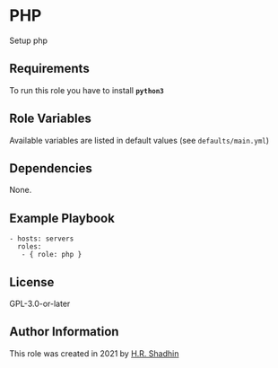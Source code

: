 # PHP

Setup php

## Requirements

To run this role you have to install **`python3`**

## Role Variables

Available variables are listed in default values (see `defaults/main.yml`)

## Dependencies

None.

## Example Playbook

    - hosts: servers
      roles:
       - { role: php }

## License

GPL-3.0-or-later

## Author Information

This role was created in 2021 by [H.R. Shadhin](https://hrshadhin.me)
